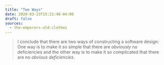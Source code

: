 ```yaml
---
title: "Two Ways"
date: 2020-03-23T15:21:48-04:00
draft: false
sources:
  - the-emperors-old-clothes
---
```


> I conclude that there are two ways of constructing a software design: One way is to make it so simple that there are _obviously_ no deficiencies and the other way is to make it so complicated that there are no _obvious deficiencies_.
